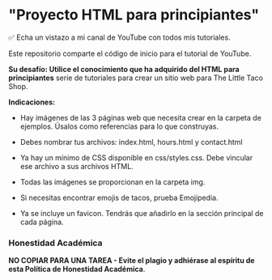 # "Proyecto HTML para principiantes"

✅ Echa un vistazo a mi canal de YouTube con todos mis tutoriales[](https://www.youtube.com/DaveGrayTeachesCode).

Este repositorio comparte el código de inicio para el tutorial de YouTube[](https://youtu.be/T5PD8ofhiug). 

**Su desafío: Utilice el conocimiento que ha adquirido del HTML para principiantes**[](https://www.youtube.com/playlist?list=PL0Zuz27SZ-6OlAwitnFUubtE93DO-l0vu) serie de tutoriales para crear un sitio web para The Little Taco Shop. 

**Indicaciones:**

- Hay imágenes de las 3 páginas web que necesita crear en la carpeta de ejemplos. Úsalos como referencias para lo que construyas.

- Debes nombrar tus archivos: index.html, hours.html y contact.html

- Ya hay un mínimo de CSS disponible en css/styles.css. Debe vincular ese archivo a sus archivos HTML. 

- Todas las imágenes se proporcionan en la carpeta img.

- Si necesitas encontrar emojis de tacos, prueba Emojipedia[](https://emojipedia.org/taco/). 

- Ya se incluye un favicon. Tendrás que añadirlo en la sección principal de cada página.

### Honestidad Académica

**NO COPIAR PARA UNA TAREA - Evite el plagio y adhiérase al espíritu de esta Política de Honestidad Académica**[](https://www.freecodecamp.org/news/academic-honesty-policy/).